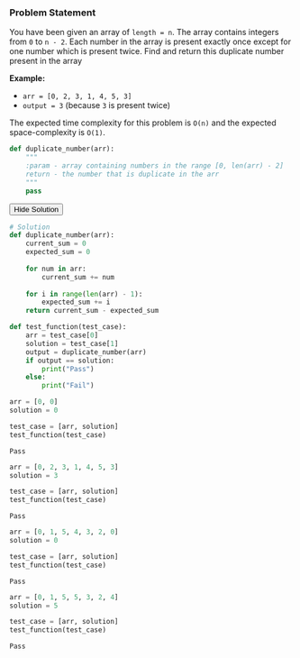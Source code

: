
### Problem Statement

You have been given an array of `length = n`. The array contains integers from `0` to `n - 2`. Each number in the array is present exactly once except for one number which is present twice. Find and return this duplicate number present in the array

**Example:**
* `arr = [0, 2, 3, 1, 4, 5, 3]`
* `output = 3` (because `3` is present twice)

The expected time complexity for this problem is `O(n)` and the expected space-complexity is `O(1)`.


```python
def duplicate_number(arr):
    """
    :param - array containing numbers in the range [0, len(arr) - 2]
    return - the number that is duplicate in the arr
    """
    pass
```

<span class="graffiti-highlight graffiti-id_t54gljc-id_6q2yj6n"><i></i><button>Hide Solution</button></span>


```python
# Solution
def duplicate_number(arr):
    current_sum = 0
    expected_sum = 0
    
    for num in arr:
        current_sum += num
        
    for i in range(len(arr) - 1):
        expected_sum += i
    return current_sum - expected_sum

```


```python
def test_function(test_case):
    arr = test_case[0]
    solution = test_case[1]
    output = duplicate_number(arr)
    if output == solution:
        print("Pass")
    else:
        print("Fail")
```


```python
arr = [0, 0]
solution = 0

test_case = [arr, solution]
test_function(test_case)
```

    Pass



```python
arr = [0, 2, 3, 1, 4, 5, 3]
solution = 3

test_case = [arr, solution]
test_function(test_case)
```

    Pass



```python
arr = [0, 1, 5, 4, 3, 2, 0]
solution = 0

test_case = [arr, solution]
test_function(test_case)
```

    Pass



```python
arr = [0, 1, 5, 5, 3, 2, 4]
solution = 5

test_case = [arr, solution]
test_function(test_case)
```

    Pass

